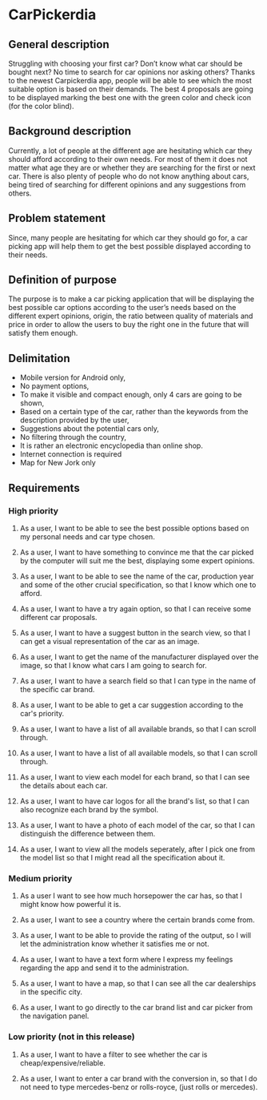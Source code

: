 # CarPickerdia

<h2>General description</h2>

Struggling with choosing your first car? Don’t know what car should be bought next? No time to search for car opinions nor asking others? Thanks to the newest Carpickerdia app, people will be able to see which the most suitable option is based on their demands. The best 4 proposals are going to be displayed marking the best one with the green color and check icon (for the color blind). 

<h2>Background description</h2>

Currently, a lot of people at the different age are hesitating which car they should afford according to their own needs. For most of them it does not matter what age they are or whether they are searching for the first or next car. There is also plenty of people who do not know anything about cars, being tired of searching for different opinions and any suggestions from others.  

<h2>Problem statement</h2>

Since, many people are hesitating for which car they should go for, a car picking app will help them to get the best possible displayed according to their needs.


<h2>Definition of purpose</h2>

The purpose is to make a car picking application that will be displaying the best possible car options according to the user’s needs based on the different expert opinions, origin, the ratio between quality of materials and price in order to allow the users to buy the right one in the future that will satisfy them enough.

<h2>Delimitation</h2>

-	Mobile version for Android only,
-	No payment options,
-	To make it visible and compact enough, only 4 cars are going to be shown,
-	Based on a certain type of the car, rather than the keywords from the description provided by the user,
-	Suggestions about the potential cars only, 
-	No filtering through the country,
-	It is rather an electronic encyclopedia than online shop.
-	Internet connection is required
-	Map for New Jork only


<h2>Requirements</h2>


<h3>High priority</h3>

1. As a user, I want to be able to see the best possible options based on my personal needs and car type chosen.

2. As a user, I want to have something to convince me that the car picked by the computer will suit me the best, displaying some expert opinions.

3. As a user, I want to be able to see the name of the car, production year and some of the other crucial specification, so that I know which one to afford.

4. As a user, I want to have a try again option, so that I can receive some different car proposals.

5. As a user, I want to have a suggest button in the search view, so that I can get a visual representation of the car as an image. 

6. As a user, I want to get the name of the manufacturer displayed over the image, so that I know what cars I am going to search for.

7. As a user, I want to have a search field so that I can type in the name of the specific car brand.

8. As a user, I want to be able to get a car suggestion according to the car's priority.

9. As a user, I want to have a list of all available brands, so that I can scroll through.

10. As a user, I want to have a list of all available models, so that I can scroll through.

11. As a user, I want to view each model for each brand, so that I can see the details about each car.

12. As a user, I want to have car logos for all the brand's list, so that I can also recognize each brand by the symbol.

13. As a user, I want to have a photo of each model of the car, so that I can distinguish the difference between them.

14. As a user, I want to view all the models seperately, after I pick one from the model list so that I might read all the specification about it.

<h3>Medium priority</h3>

1. As a user I want to see how much horsepower the car has, so that I might know how powerful it is.

2. As a user, I want to see a country where the certain brands come from.

3. As a user, I want to be able to provide the rating of the output, so I will let the administration know whether it satisfies me or not.

4. As a user, I want to have a text form where I express my feelings regarding the app and send it to the administration.

5. As a user, I want to have a map, so that I can see all the car dealerships in the specific city. 

6. As a user, I want to go directly to the car brand list and car picker from the navigation panel.

<h3>Low priority (not in this release)</h3>

1. As a user, I want to have a filter to see whether the car is cheap/expensive/reliable.

2. As a user, I want to enter a car brand with the conversion in, so that I do not need to type mercedes-benz or rolls-royce, (just rolls or mercedes).
